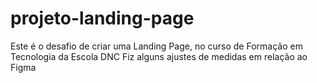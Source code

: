 # projeto-landing-page
Este é o desafio de criar uma Landing Page, no curso de Formação em Tecnologia da Escola DNC
Fiz alguns ajustes de medidas em relação ao Figma
